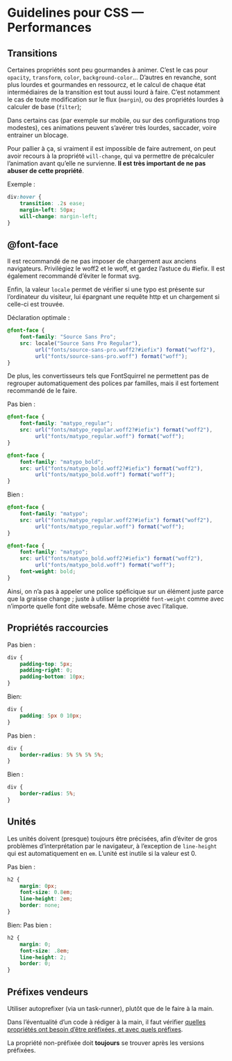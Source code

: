 # Guidelines pour CSS — Performances

## Transitions

Certaines propriétés sont peu gourmandes à animer. C’est le cas pour `opacity`, `transform`, `color`, `background-color`… D’autres en revanche, sont plus lourdes et gourmandes en ressourcz, et le calcul de chaque état intermédiaires de la transition est tout aussi lourd à faire. C’est notamment le cas de toute modification sur le flux (`margin`), ou des propriétés lourdes à calculer de base (`filter`);

Dans certains cas (par exemple sur mobile, ou sur des configurations trop modestes), ces animations peuvent s’avérer très lourdes, saccader, voire entrainer un blocage.

Pour pallier à ça, si vraiment il est impossible de faire autrement, on peut avoir recours à la propriété `will-change`, qui va permettre de précalculer l’animation avant qu’elle ne survienne. **Il est très important de ne pas abuser de cette propriété**.

Exemple :
```css
div:hover {
	transition: .2s ease;
	margin-left: 50px;
	will-change: margin-left;
}
```

## @font-face

Il est recommandé de ne pas imposer de chargement aux anciens navigateurs. Privilégiez le woff2 et le woff, et gardez l’astuce du #iefix. Il est également recommandé d’éviter le format svg.

Enfin, la valeur `locale` permet de vérifier si une typo est présente sur l’ordinateur du visiteur, lui épargnant une requête http et un chargement si celle-ci est trouvée.

Déclaration optimale :
```css
@font-face {
	font-family: "Source Sans Pro";
	src: locale("Source Sans Pro Regular"),
		 url("fonts/source-sans-pro.woff2?#iefix") format("woff2"),
		 url("fonts/source-sans-pro.woff") format("woff");
}
```

De plus, les convertisseurs tels que FontSquirrel ne permettent pas de regrouper automatiquement des polices par familles, mais il est fortement recommandé de le faire.

Pas bien :
```css
@font-face {
	font-family: "matypo_regular";
	src: url("fonts/matypo_regular.woff2?#iefix") format("woff2"),
		 url("fonts/matypo_regular.woff") format("woff");
}

@font-face {
	font-family: "matypo_bold";
	src: url("fonts/matypo_bold.woff2?#iefix") format("woff2"),
		 url("fonts/matypo_bold.woff") format("woff");
}
```

Bien :

```css
@font-face {
	font-family: "matypo";
	src: url("fonts/matypo_regular.woff2?#iefix") format("woff2"),
		 url("fonts/matypo_regular.woff") format("woff");
}

@font-face {
	font-family: "matypo";
	src: url("fonts/matypo_bold.woff2?#iefix") format("woff2"),
		 url("fonts/matypo_bold.woff") format("woff");
	font-weight: bold;
}
```

Ainsi, on n’a pas à appeler une police spéficique sur un élément juste parce que la graisse change ; juste à utiliser la propriété `font-weight` comme avec n’importe quelle font dite websafe. Même chose avec l’italique.

## Propriétés raccourcies

Pas bien :
```css
div {
	padding-top: 5px;
	padding-right: 0;
	padding-bottom: 10px;
}
```

Bien:
```css
div {
	padding: 5px 0 10px;
}
```

Pas bien :
```css
div {
	border-radius: 5% 5% 5% 5%;
}
```

Bien :
```css
div {
	border-radius: 5%;
}
```

## Unités

Les unités doivent (presque) toujours être précisées, afin d’éviter de gros problèmes d’interprétation par le navigateur, à l’exception de `line-height` qui est automatiquement en `em`. L’unité est inutile si la valeur est 0.

Pas bien :
```css
h2 {
	margin: 0px;
	font-size: 0.8em;
	line-height: 2em;
	border: none;
}
```

Bien:
Pas bien :
```css
h2 {
	margin: 0;
	font-size: .8em;
	line-height: 2;
	border: 0;
}
```

## Préfixes vendeurs

Utiliser autoprefixer (via un task-runner), plutôt que de le faire à la main.

Dans l’éventualité d’un code à rédiger à la main, il faut vérifier [quelles propriétés ont besoin d’être préfixées, et avec quels préfixes](https://www.emmanuelbeziat.com/blog/prefixes-css-jusqua-quand/).

La propriété non-préfixée doit **toujours** se trouver après les versions préfixées.
